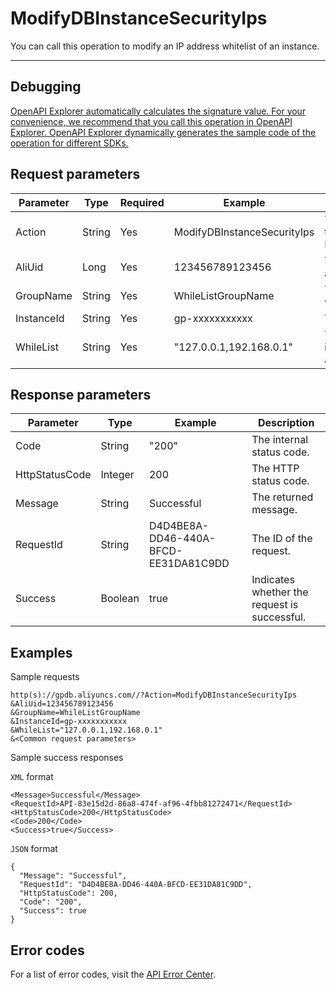 # ModifyDBInstanceSecurityIps

You can call this operation to modify an IP address whitelist of an instance.

****

## Debugging

[OpenAPI Explorer automatically calculates the signature value. For your convenience, we recommend that you call this operation in OpenAPI Explorer. OpenAPI Explorer dynamically generates the sample code of the operation for different SDKs.](https://api.aliyun.com/#product=gpdb&api=ModifyDBInstanceSecurityIps&type=RPC&version=2019-06-20)

## Request parameters

|Parameter|Type|Required|Example|Description|
|---------|----|--------|-------|-----------|
|Action|String|Yes|ModifyDBInstanceSecurityIps|The operation that you want to perform. Set the value to ModifyDBInstanceSecurityIps. |
|AliUid|Long|Yes|123456789123456|The ID of the Alibaba Cloud account. |
|GroupName|String|Yes|WhileListGroupName|The name of the IP address whitelist. |
|InstanceId|String|Yes|gp-xxxxxxxxxxx|The ID of the instance. |
|WhileList|String|Yes|"127.0.0.1,192.168.0.1"|The IP address whitelist of the instance. Separate multiple IP addresses with commas \(,\). |

## Response parameters

|Parameter|Type|Example|Description|
|---------|----|-------|-----------|
|Code|String|"200"|The internal status code. |
|HttpStatusCode|Integer|200|The HTTP status code. |
|Message|String|Successful|The returned message. |
|RequestId|String|D4D4BE8A-DD46-440A-BFCD-EE31DA81C9DD|The ID of the request. |
|Success|Boolean|true|Indicates whether the request is successful. |

## Examples

Sample requests

```
http(s)://gpdb.aliyuncs.com//?Action=ModifyDBInstanceSecurityIps
&AliUid=123456789123456
&GroupName=WhileListGroupName
&InstanceId=gp-xxxxxxxxxxx
&WhileList="127.0.0.1,192.168.0.1"
&<Common request parameters>
```

Sample success responses

`XML` format

```
<Message>Successful</Message>
<RequestId>API-83e15d2d-86a8-474f-af96-4fbb81272471</RequestId>
<HttpStatusCode>200</HttpStatusCode>
<Code>200</Code>
<Success>true</Success>
```

`JSON` format

```
{
  "Message": "Successful",
  "RequestId": "D4D4BE8A-DD46-440A-BFCD-EE31DA81C9DD",
  "HttpStatusCode": 200,
  "Code": "200",
  "Success": true
}
```

## Error codes

For a list of error codes, visit the [API Error Center](https://error-center.alibabacloud.com/status/product/gpdb).

